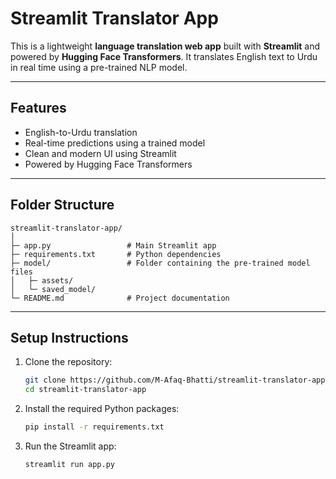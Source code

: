 # Streamlit Translator App

This is a lightweight **language translation web app** built with **Streamlit** and powered by **Hugging Face Transformers**. It translates English text to Urdu in real time using a pre-trained NLP model.

---

## Features

- English-to-Urdu translation  
- Real-time predictions using a trained model  
- Clean and modern UI using Streamlit  
- Powered by Hugging Face Transformers

---

## Folder Structure

```
streamlit-translator-app/
│
├─ app.py                 # Main Streamlit app
├─ requirements.txt       # Python dependencies
├─ model/                 # Folder containing the pre-trained model files
│   ├─ assets/
│   └─ saved_model/
└─ README.md              # Project documentation
```

---

## Setup Instructions

1. Clone the repository:
   ```bash
   git clone https://github.com/M-Afaq-Bhatti/streamlit-translator-app.git
   cd streamlit-translator-app
   ```

2. Install the required Python packages:
   ```bash
   pip install -r requirements.txt
   ```

3. Run the Streamlit app:
   ```bash
   streamlit run app.py
   ```
